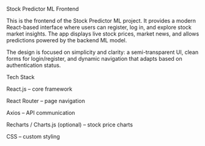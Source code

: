 Stock Predictor ML Frontend

This is the frontend of the Stock Predictor ML project.
It provides a modern React-based interface where users can register, log in, and explore stock market insights.
The app displays live stock prices, market news, and allows predictions powered by the backend ML model.

The design is focused on simplicity and clarity: a semi-transparent UI, clean forms for login/register, and dynamic navigation that adapts based on authentication status.

Tech Stack

React.js – core framework

React Router – page navigation

Axios – API communication

Recharts / Charts.js (optional) – stock price charts

CSS – custom styling
